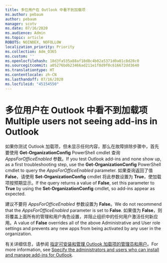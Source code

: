 ```yaml
---
title: 多位用户在 Outlook 中看不到加载项
ms.author: pebaum
author: pebaum
manager: scotv
ms.date: 07/16/2020
ms.audience: Admin
ms.topic: article
ROBOTS: NOINDEX, NOFOLLOW
localization_priority: Priority
ms.collection: Adm_O365
ms.custom: ''
ms.openlocfilehash: 18d3fa535a88af18d8c4b02a5371d0a81c8d28c0
ms.sourcegitcommit: a05276bd623466ad211e1f8d9f0c616672dd3640
ms.translationtype: HT
ms.contentlocale: zh-CN
ms.lasthandoff: 07/16/2020
ms.locfileid: "45154550"
---
```

# <a name="multiple-users-not-seeing-add-ins-in-outlook"></a><span data-ttu-id="f27fc-102">多位用户在 Outlook 中看不到加载项</span><span class="sxs-lookup"><span data-stu-id="f27fc-102">Multiple users not seeing add-ins in Outlook</span></span>

<span data-ttu-id="f27fc-103">如果你测试 Outlook 加载项，但未显示任何内容，那么在故障排除步骤中，首先要使用 **Get-OrganizationConfig** PowerShell cmdlet 查询 _AppsForOfficeEnabled_ 参数。</span><span class="sxs-lookup"><span data-stu-id="f27fc-103">If you test Outlook add-ins and none show up, as a first troubleshooting step, use the **Get-OrganizationConfig** PowerShell cmdlet to query the _AppsForOfficeEnabled_ parameter.</span></span> <span data-ttu-id="f27fc-104">如果查询返回了值 **False**，请使用 **Set-OrganizationConfig** cmdlet 将此参数设置为 **True**，使加载项按预期显示。</span><span class="sxs-lookup"><span data-stu-id="f27fc-104">If the query returns a value of **False**, set this parameter to **True** by using the **Set-OrganizationConfig** cmdlet, so add-ins appear as expected.</span></span>

<span data-ttu-id="f27fc-105">建议不要将 _AppsForOfficeEnabled_ 参数设置为 **False**。</span><span class="sxs-lookup"><span data-stu-id="f27fc-105">We do not recommend that the _AppsForOfficeEnabled_ parameter is set to **False**.</span></span> <span data-ttu-id="f27fc-106">如果值为 **False**，则将覆盖上面所有的管理和用户角色设置，并阻止组织中的任何用户激活任何新应用。</span><span class="sxs-lookup"><span data-stu-id="f27fc-106">A value of **False** overrides all of the above Administrative and User role settings and prevents any new apps from being activated by any user in the organization.</span></span>

<span data-ttu-id="f27fc-107">有关详细信息，请参阅 [指定可安装和管理 Outlook 加载项的管理员和用户](https://docs.microsoft.com/exchange/clients-and-mobile-in-exchange-online/add-ins-for-outlook/specify-who-can-install-and-manage-add-ins#user-roles)。</span><span class="sxs-lookup"><span data-stu-id="f27fc-107">For more information, see [Specify the administrators and users who can install and manage add-ins for Outlook](https://docs.microsoft.com/exchange/clients-and-mobile-in-exchange-online/add-ins-for-outlook/specify-who-can-install-and-manage-add-ins#user-roles).</span></span>